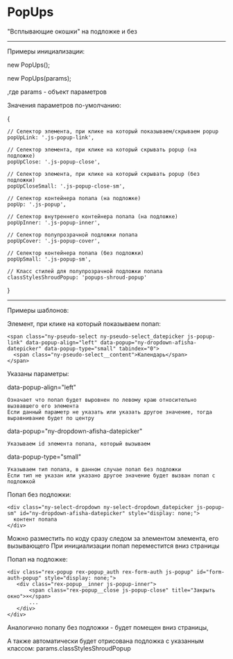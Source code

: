 # PopUps

"Всплывающие окошки" на подложке и без

---

Примеры инициализации:

new PopUps();

new PopUps(params);

,где params - объект параметров

Значения параметров по-умолчанию:

 {
 
    // Селектор элемента, при клике на который показываем/скрываем popup
    popUpLink: '.js-popup-link',
    
    // Селектор элемента, при клике на который скрывать popup (на подложке)
    popUpClose: '.js-popup-close',
    
    // Селектор элемента, при клике на который скрывать popup (без подложки)
    popUpCloseSmall: '.js-popup-close-sm',
    
    // Селектор контейнера попапа (на подложке)
    popUp: '.js-popup',
    
    // Селектор внутреннего контейнера попапа (на подложке)
    popUpInner: '.js-popup-inner',
    
    // Селектор полупрозрачной подложки попапа
    popUpCover: '.js-popup-cover',
    
    // Селектор контейнера попапа (без подложки)
    popUpSmall: '.js-popup-sm',
    
    // Класс стилей для полупрозрачной подложки попапа
    classStylesShroudPopup: 'popups-shroud-popup'
    
  }
  
  ---
  
  Примеры шаблонов:
  
  Элемент, при клике на который показываем попап:
  
    <span class="ny-pseudo-select ny-pseudo-select_datepicker js-popup-link" data-popup-align="left" data-popup="ny-dropdown-afisha-datepicker" data-popup-type="small" tabindex="0">
      <span class="ny-pseudo-select__content">Календарь</span>
    </span>
 
 
 Указаны параметры: 
 
 data-popup-align="left"
 
    Означает что попап будет выровнен по левому краю относительно вызвавшего его элемента
    Если данный параметр не указать или указать другое значение, тогда выравнивание будет по центру 
   
 data-popup="ny-dropdown-afisha-datepicker"
 
    Указываем id элемента попапа, который вызываем 
   
 data-popup-type="small"
 
    Указываем тип попапа, в данном случае попап без подложки
    Если тип не указан или указано другое значение будет вызван попап с подложкой
   
   
 Попап без подложки:
   
    <div class="ny-select-dropdown ny-select-dropdown_datepicker js-popup-sm" id="ny-dropdown-afisha-datepicker" style="display: none;">
      контент попапа
    </div>
    
   Можно разместить по коду сразу следом за элементом элемента, его вызывающего
   При инициализации попап переместится вниз страницы
   

Попап на подложке:

    <div class="rex-popup rex-popup_auth rex-form-auth js-popup" id="form-auth-popup" style="display: none;">
       <div class="rex-popup__inner js-popup-inner">
           <span class="rex-popup__close js-popup-close" title="Закрыть окно">×</span>
           ...
       </div>
    </div>
    
  Аналогично попапу без подложки - будет помещен вниз страницы,
  
  А также автоматически будет отрисована подложка с указанным классом: params.classStylesShroudPopup
